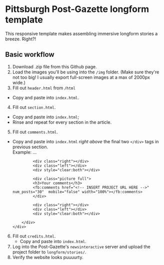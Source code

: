 # Pittsburgh Post-Gazette longform template

This responsive template makes assembling immersive longform stories a breeze. Right?!

## Basic workflow

1. Download .zip file from this Github page. 
2. Load the images you'll be using into the `/img` folder. (Make sure they're not too big! I usually export full-screen images at a max of 2000px wide.) 
3. Fill out `header.html` from `/html`
  * Copy and paste into `index.html`.
4. Fill out `section.html`.
  * Copy and paste into `index.html`; 
  * Rinse and repeat for every section in the article. 
5. Fill out `comments.html`.
  * Copy and paste into `index.html` *right above* the final two `</div>` tags in previous section. <br >
	Example: 
	             ...
		         <div style="clear:both"></div>
		         	
		         <div class="right"></div>
		         <div class="left"></div>
		         <div style="clear:both"></div>
		         	
		         <div class="picture full">
		         <h3>Your comments</h3>
		         <fb:comments href="<!-- INSERT PROJECT URL HERE -->" num_posts="30"  mobile="false" width="100%"></fb:comments>
		         </div>
		         
		         <div class="right"></div>
		         <div class="left"></div>
		         <div style="clear:both"></div>
		         
		    </div>
	    </div>
6. Fill out `credits.html`.
	* Copy and paste into `index.html`. 
7. Log into the Post-Gazette's `newsinteractive` server and upload the project folder to `longform/stories/`.
8. Verify the website looks puuuurty.